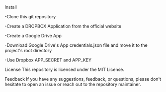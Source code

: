 Install 

-Clone this git repository

-Create a DROPBOX Application from the official website

-Create a Google Drive App

-Download Google Drive's App credentials.json file and move it to the project's root directory

-Use Dropbox APP_SECRET and APP_KEY

License
This repository is licensed under the MIT License.

Feedback
If you have any suggestions, feedback, or questions, please don't hesitate to open an issue or reach out to the repository maintainer.

